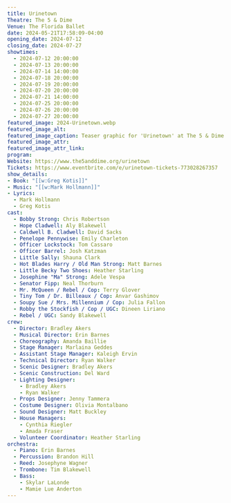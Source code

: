 ```yaml
---
title: Urinetown
Theatre: The 5 & Dime
Venue: The Florida Ballet 
date: 2024-05-21T17:58:09-04:00
opening_date: 2024-07-12
closing_date: 2024-07-27
showtimes:
  - 2024-07-12 20:00:00
  - 2024-07-13 20:00:00
  - 2024-07-14 14:00:00
  - 2024-07-18 20:00:00
  - 2024-07-19 20:00:00
  - 2024-07-20 20:00:00
  - 2024-07-21 14:00:00
  - 2024-07-25 20:00:00
  - 2024-07-26 20:00:00
  - 2024-07-27 20:00:00
featured_image: 2024-Urinetown.webp
featured_image_alt: 
featured_image_caption: Teaser graphic for 'Urinetown' at The 5 & Dime
featured_image_attr: 
featured_image_attr_link: 
program:
Website: https://www.the5anddime.org/urinetown
Tickets: https://www.eventbrite.com/e/urinetown-tickets-773028267357
show_details: 
- Book: "[[w:Greg Kotis]]"
- Music: "[[w:Mark Hollmann]]"
- Lyrics: 
  - Mark Hollmann
  - Greg Kotis
cast:
  - Bobby Strong: Chris Robertson
  - Hope Cladwell: Aly Blakewell
  - Caldwell B. Cladwell: David Sacks
  - Penelope Pennywise: Emily Charleton
  - Officer Lockstock: Tom Cassaro
  - Officer Barrel: Josh Katzman
  - Little Sally: Shauna Clark
  - Hot Blades Harry / Old Man Strong: Matt Barnes
  - Little Becky Two Shoes: Heather Starling
  - Josephine "Ma" Strong: Adele Vespa
  - Senator Fipp: Neal Thorburn
  - Mr. McQueen / Rebel / Cop: Terry Glover
  - Tiny Tom / Dr. Billeaux / Cop: Anvar Gashimov
  - Soupy Sue / Mrs. Millennium / Cop: Julia Fallon
  - Robby the Stockfish / Cop / UGC: Dineen Liriano
  - Rebel / UGC: Sandy Blakewell
crew:
  - Director: Bradley Akers
  - Musical Director: Erin Barnes
  - Choreography: Amanda Baillie
  - Stage Manager: Marlaina Geddes
  - Assistant Stage Manager: Kaleigh Ervin
  - Technical Director: Ryan Walker
  - Scenic Designer: Bradley Akers
  - Scenic Construction: Del Ward
  - Lighting Designer: 
    - Bradley Akers
    - Ryan Walker
  - Props Designer: Jenny Tammera
  - Costume Designer: Olivia Montalbano
  - Sound Designer: Matt Buckley
  - House Managers:
    - Cynthia Riegler
    - Amada Fraser
  - Volunteer Coordinator: Heather Starling
orchestra:
  - Piano: Erin Barnes
  - Percussion: Brandon Hill
  - Reed: Josephyne Wagner
  - Trombone: Tim Blakewell
  - Bass: 
    - Skylar LaLonde
    - Mamie Lue Anderton
---
```

